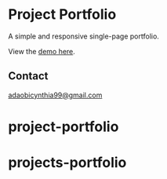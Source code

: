 # Project Portfolio
A simple and responsive single-page portfolio.

View the [demo here](https://adokoye.github.io/project-portfolio/).
 
 ## Contact
 adaobicynthia99@gmail.com
 
# project-portfolio
# projects-portfolio
